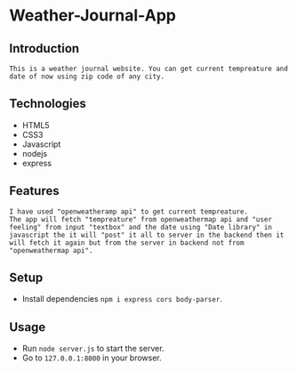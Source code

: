 # Weather-Journal-App

## Introduction

    This is a weather journal website. You can get current tempreature and date of now using zip code of any city.

## Technologies

- HTML5
- CSS3
- Javascript
- nodejs
- express

## Features

    I have used "openweatheramp api" to get current tempreature.
    The app will fetch "tempreature" from openweathermap api and "user feeling" from input "textbox" and the date using "Date library" in javascript the it will "post" it all to server in the backend then it will fetch it again but from the server in backend not from "openweathermap api".

## Setup

- Install dependencies `npm i express cors body-parser`.

## Usage

- Run `node server.js` to start the server.
- Go to `127.0.0.1:8000` in your browser.
